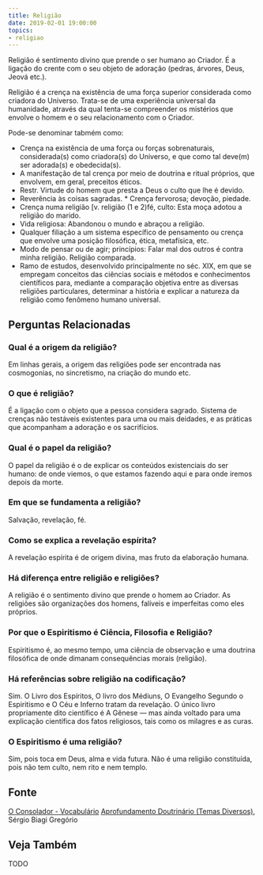 ```yaml
---
title: Religião
date: 2019-02-01 19:00:00
topics:
- religiao
---
```


Religião é sentimento divino que prende o ser humano ao Criador. É a
ligação do crente com o seu objeto de adoração (pedras, árvores, Deus,
Jeová etc.).

Religião é a crença na existência de uma força superior considerada como
criadora do Universo. Trata-se de uma experiência universal da
humanidade, através da qual tenta-se compreender os mistérios que
envolve o homem e o seu relacionamento com o Criador.

Pode-se denominar tabmém como:
* Crença na existência de uma força ou forças sobrenaturais, considerada(s) como
  criadora(s) do Universo, e que como tal deve(m) ser adorada(s) e obedecida(s). 
* A manifestação de tal crença por meio de doutrina e ritual próprios, que
  envolvem, em geral, preceitos éticos.
* Restr. Virtude do homem que presta a Deus o culto que lhe é devido. 
* Reverência às coisas sagradas.  * Crença fervorosa; devoção, piedade. 
* Crença numa religião [v. religião (1 e 2)fé, culto: Esta moça adotou a
  religião do marido. 
* Vida religiosa: Abandonou o mundo e abraçou a religião.  
* Qualquer filiação a um sistema específico de pensamento ou crença que envolve
  uma posição filosófica, ética, metafísica, etc. 
* Modo de pensar ou de agir; princípios: Falar mal dos outros é contra minha
  religião. Religião comparada.
* Ramo de estudos, desenvolvido principalmente no séc. XIX, em que se empregam
  conceitos das ciências sociais e métodos e conhecimentos científicos para,
  mediante a comparação objetiva entre as diversas religiões particulares,
  determinar a história e explicar a natureza da religião como fenômeno humano
  universal.

## Perguntas Relacionadas

### Qual é a origem da religião?
Em linhas gerais, a origem das religiões pode ser encontrada nas
cosmogonias, no sincretismo, na criação do mundo etc.

### O que é religião?
É a ligação com o objeto que a pessoa considera sagrado. Sistema de
crenças não testáveis existentes para uma ou mais deidades, e as
práticas que acompanham a adoração e os sacrifícios.

### Qual é o papel da religião?
O papel da religião é o de explicar os conteúdos existenciais do ser
humano: de onde viemos, o que estamos fazendo aqui e para onde iremos
depois da morte.

### Em que se fundamenta a religião?
Salvação, revelação, fé.

### Como se explica a revelação espírita?
A revelação espírita é de origem divina, mas fruto da elaboração humana.

### Há diferença entre religião e religiões?
A religião é o sentimento divino que prende o homem ao Criador. As
religiões são organizações dos homens, falíveis e imperfeitas como eles
próprios.

### Por que o Espiritismo é Ciência, Filosofia e Religião?
Espiritismo é, ao mesmo tempo, uma ciência de observação e uma doutrina
filosófica de onde dimanam consequências morais (religião).

### Há referências sobre religião na codificação?
Sim. O Livro dos Espíritos, O livro dos Médiuns, O Evangelho
Segundo o Espiritismo e O Céu e Inferno tratam da revelação. O único
livro propriamente dito científico é A Gênese — mas ainda voltado para
uma explicação científica dos fatos religiosos, tais como os milagres e
as curas.

### O Espiritismo é uma religião?
Sim, pois toca em Deus, alma e vida futura. Não é uma religião
constituída, pois não tem culto, nem rito e nem templo.

## Fonte
[O Consolador - Vocabulário](http://www.oconsolador.com.br/linkfixo/vocabulario/principal.html)
[Aprofundamento Doutrinário (Temas Diversos)](https://sites.google.com/view/aprofundamentodoutrinario/religião-e-espiritismo), Sérgio Biagi Gregório

## Veja Também
TODO


